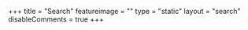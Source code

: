 +++
title = "Search"
featureimage = ""
type = "static"
layout = "search"
disableComments = true
+++




